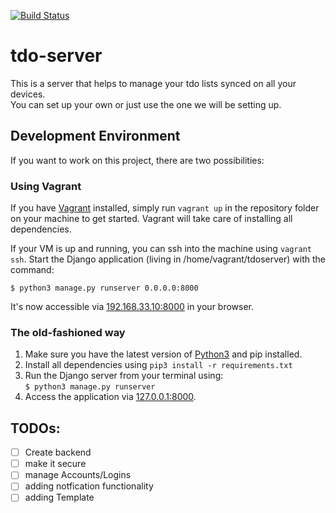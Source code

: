 [![Build Status](https://travis-ci.org/tdolist/tdo-server.svg?branch=master)](https://travis-ci.org/tdolist/tdo-server)

# tdo-server

This is a server that helps to manage your tdo lists synced on all your devices.  
You can set up your own or just use the one we will be setting up.


## Development Environment

If you want to work on this project, there are two possibilities:

### Using Vagrant

If you have [Vagrant](https://vagrantup.com) installed, simply run `vagrant up`
in the repository folder on your machine to get started. Vagrant will take care of installing all dependencies.

If your VM is up and running, you can ssh into the machine using `vagrant ssh`.
Start the Django application (living in /home/vagrant/tdoserver) with the command:
```shell
$ python3 manage.py runserver 0.0.0.0:8000
```

It's now accessible via [192.168.33.10:8000](http://192.168.33.10:8000) in your browser.

### The old-fashioned way

1. Make sure you have the latest version of [Python3](https://python.org) and pip installed.
2. Install all dependencies using `pip3 install -r requirements.txt`
3. Run the Django server from your terminal using:  
`$ python3 manage.py runserver`
4. Access the application via [127.0.0.1:8000](http://127.0.0.1:8000).


## TODOs:

- [ ] Create backend
- [ ] make it secure
- [ ] manage Accounts/Logins
- [ ] adding notfication functionality
- [ ] adding Template

